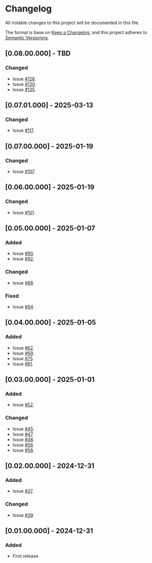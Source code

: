 # Changelog
All notable changes to this project will be documented in this file.

The format is base on [Keep a Changelog](https://keepachangelog.com/en/1.1.0/), and this project adheres to [Semantic Versioning](https://semver.org/spec/v2.0.0.html).


## [0.08.00.000] - TBD
### Changed
- Issue [#128](https://github.com/j3-signalroom/ccaf_kickstarter-flight_consolidator_app-lambda/issues/128).
- Issue [#130](https://github.com/j3-signalroom/ccaf_kickstarter-flight_consolidator_app-lambda/issues/130).
- Issue [#135](https://github.com/j3-signalroom/ccaf_kickstarter-flight_consolidator_app-lambda/issues/135).

## [0.07.01.000] - 2025-03-13
### Changed
- Issue [#117](https://github.com/j3-signalroom/ccaf_kickstarter-flight_consolidator_app-lambda/issues/117).

## [0.07.00.000] - 2025-01-19
### Changed
- Issue [#107](https://github.com/j3-signalroom/ccaf_kickstarter-flight_consolidator_app-lambda/issues/107).

## [0.06.00.000] - 2025-01-19
### Changed
- Issue [#101](https://github.com/j3-signalroom/ccaf_kickstarter-flight_consolidator_app-lambda/issues/101).

## [0.05.00.000] - 2025-01-07
### Added
- Issue [#90](https://github.com/j3-signalroom/ccaf_kickstarter-flight_consolidator_app-lambda/issues/90).
- Issue [#92](https://github.com/j3-signalroom/ccaf_kickstarter-flight_consolidator_app-lambda/issues/92).

### Changed
- Issue [#88](https://github.com/j3-signalroom/ccaf_kickstarter-flight_consolidator_app-lambda/issues/88).

### Fixed
- Issue [#94](https://github.com/j3-signalroom/ccaf_kickstarter-flight_consolidator_app-lambda/issues/94).

## [0.04.00.000] - 2025-01-05
### Added
- Issue [#62](https://github.com/j3-signalroom/ccaf_kickstarter-flight_consolidator_app-lambda/issues/62).
- Issue [#69](https://github.com/j3-signalroom/ccaf_kickstarter-flight_consolidator_app-lambda/issues/69).
- Issue [#75](https://github.com/j3-signalroom/ccaf_kickstarter-flight_consolidator_app-lambda/issues/75).
- Issue [#81](https://github.com/j3-signalroom/ccaf_kickstarter-flight_consolidator_app-lambda/issues/81).

## [0.03.00.000] - 2025-01-01
### Added
- Issue [#52](https://github.com/j3-signalroom/ccaf_kickstarter-flight_consolidator_app-lambda/issues/52).

### Changed
- Issue [#45](https://github.com/j3-signalroom/ccaf_kickstarter-flight_consolidator_app-lambda/issues/45).
- Issue [#47](https://github.com/j3-signalroom/ccaf_kickstarter-flight_consolidator_app-lambda/issues/47).
- Issue [#48](https://github.com/j3-signalroom/ccaf_kickstarter-flight_consolidator_app-lambda/issues/48).
- Issue [#56](https://github.com/j3-signalroom/ccaf_kickstarter-flight_consolidator_app-lambda/issues/56).
- Issue [#58](https://github.com/j3-signalroom/ccaf_kickstarter-flight_consolidator_app-lambda/issues/58).

## [0.02.00.000] - 2024-12-31
### Added
- Issue [#37](https://github.com/j3-signalroom/ccaf_kickstarter-flight_consolidator_app-lambda/issues/37).

### Changed
- Issue [#39](https://github.com/j3-signalroom/ccaf_kickstarter-flight_consolidator_app-lambda/issues/39).

## [0.01.00.000] - 2024-12-31
### Added
- First release.